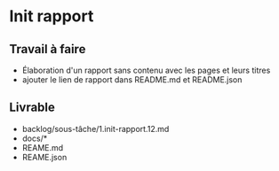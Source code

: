 # Init rapport

## Travail à faire
- Élaboration d'un rapport sans contenu avec les pages et leurs titres
-  ajouter le lien de rapport dans README.md et README.json

  
## Livrable
- backlog/sous-tâche/1.init-rapport.12.md
- docs/*
- REAME.md
- REAME.json